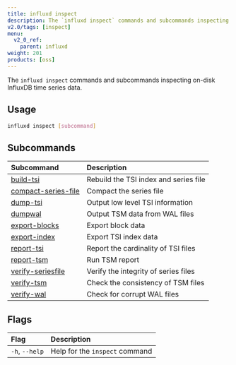 ```yaml
---
title: influxd inspect
description: The `influxd inspect` commands and subcommands inspecting on-disk InfluxDB time series data.
v2.0/tags: [inspect]
menu:
  v2_0_ref:
    parent: influxd
weight: 201
products: [oss]
---
```


The `influxd inspect` commands and subcommands inspecting on-disk InfluxDB time series data.

## Usage
```sh
influxd inspect [subcommand]
```

## Subcommands
| Subcommand                                                                     | Description                           |
|:----------                                                                     |:-----------                           |
| [build-tsi](/v2.0/reference/cli/influxd/inspect/build-tsi/)                    | Rebuild the TSI index and series file |
| [compact-series-file](/v2.0/reference/cli/influxd/inspect/compact-series-file) | Compact the series file               |
| [dump-tsi](/v2.0/reference/cli/influxd/inspect/dump-tsi/)                      | Output low level TSI information      |
| [dumpwal](/v2.0/reference/cli/influxd/inspect/dumpwal/)                        | Output TSM data from WAL files        |
| [export-blocks](/v2.0/reference/cli/influxd/inspect/export-blocks/)            | Export block data                     |
| [export-index](/v2.0/reference/cli/influxd/inspect/export-index/)              | Export TSI index data                 |
| [report-tsi](/v2.0/reference/cli/influxd/inspect/report-tsi/)                  | Report the cardinality of TSI files   |
| [report-tsm](/v2.0/reference/cli/influxd/inspect/report-tsm/)                  | Run TSM report                        |
| [verify-seriesfile](/v2.0/reference/cli/influxd/inspect/verify-seriesfile/)    | Verify the integrity of series files  |
| [verify-tsm](/v2.0/reference/cli/influxd/inspect/verify-tsm/)                  | Check the consistency of TSM files    |
| [verify-wal](/v2.0/reference/cli/influxd/inspect/verify-wal/)                  | Check for corrupt WAL files           |

## Flags
| Flag           | Description                    |
|:----           |:-----------                    |
| `-h`, `--help` | Help for the `inspect` command |
